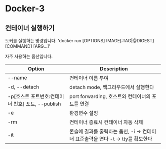 # Docker-3

## 컨테이너 실행하기 

도커를 실행하는 명령입니다.
'docker run [OPTIONS] IMAGE[:TAG|@DIGEST] [COMMAND] [ARG...]'

자주 사용하는 옵션입니다.

| Option  | Description  |
| ------- | -------- |
| --name | 컨테이너 이름 부여 |
| -d, --detach | detach mode, 백그라우드에서 실행한다|
| -p[호스트 포트번호:컨테이너 번호] 포트, --publish | port forwarding, 호스트와 컨테이너의 포트를 연결 |
| -e | 환경변수 설정 |
| -rm | 컨테이너 종료시 컨테이너 자동 삭제 |
| -it | 콘솔에 결과를 출력하는 옵션, -i -> 컨테이너 표준출력을 연다 -t -> tty를 확보한다 |
